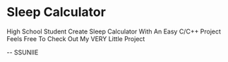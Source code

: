 # Sleep Calculator
High School Student Create Sleep Calculator With An Easy C/C++ Project
<br>Feels Free To Check Out My VERY Little Project

-- SSUNIIE
